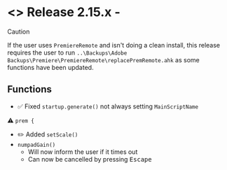# <> Release 2.15.x - 

> [!Caution]
> If the user uses `PremiereRemote` and isn't doing a clean install, this release requires the user to run `..\Backups\Adobe Backups\Premiere\PremiereRemote\replacePremRemote.ahk` as some functions have been updated.

## Functions
- ✅ Fixed `startup.generate()` not always setting `MainScriptName`

⚠️ `prem {`
- ✏️ Added `setScale()`
- `numpadGain()`
    - Will now inform the user if it times out
    - Can now be cancelled by pressing <kbd>Escape</kbd>